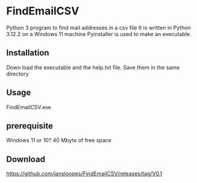 # FindEmailCSV
Python 3 program to find mail addresses in a csv file
It is written in Python 3.12.2 on a Windows 11 machine
Pyinstaller is used to make an executable. 

## Installation

Down load the executable and the help.txt file. 
Save them in the same directory


## Usage

FindEmailCSV.exe

## prerequisite

Windows 11 or 10? 
40 Mbyte of free space

## Download
https://github.com/jansloopes/FindEmailCSV/releases/tag/V0.1
